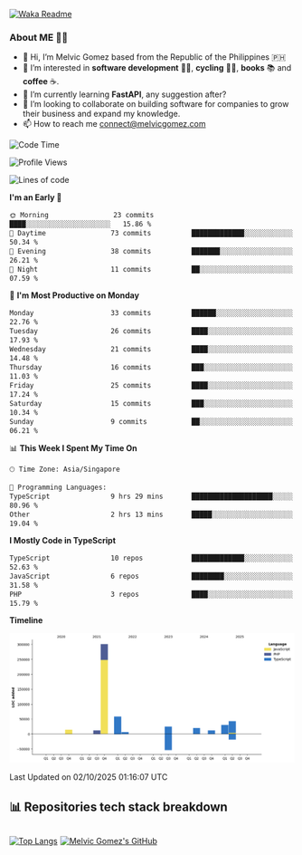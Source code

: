 [![Waka Readme](https://github.com/melvicgomez/melvicgomez/actions/workflows/main.yml/badge.svg)](https://github.com/melvicgomez/melvicgomez/actions/workflows/main.yml)

### **About ME 🚴🏻** 
- 👋 Hi, I’m Melvic Gomez based from the Republic of the Philippines 🇵🇭
- 👀 I’m interested in **software development** 👨‍💻, **cycling** 🚴‍♂️, **books** 📚 and **coffee** ☕. 
- 🌱 I’m currently learning **FastAPI**, any suggestion after?
- 💞️ I’m looking to collaborate on building software for companies to grow their business and expand my knowledge.
- 📫 How to reach me <connect@melvicgomez.com>
 
<!--START_SECTION:waka-->
![Code Time](http://img.shields.io/badge/Code%20Time-4%2C102%20hrs%209%20mins-blue)

![Profile Views](http://img.shields.io/badge/Profile%20Views-0-blue)

![Lines of code](https://img.shields.io/badge/From%20Hello%20World%20I%27ve%20Written-518.1%20thousand%20lines%20of%20code-blue)

**I'm an Early 🐤** 

```text
🌞 Morning                23 commits          ████░░░░░░░░░░░░░░░░░░░░░   15.86 % 
🌆 Daytime                73 commits          █████████████░░░░░░░░░░░░   50.34 % 
🌃 Evening                38 commits          ███████░░░░░░░░░░░░░░░░░░   26.21 % 
🌙 Night                  11 commits          ██░░░░░░░░░░░░░░░░░░░░░░░   07.59 % 
```
📅 **I'm Most Productive on Monday** 

```text
Monday                   33 commits          ██████░░░░░░░░░░░░░░░░░░░   22.76 % 
Tuesday                  26 commits          ████░░░░░░░░░░░░░░░░░░░░░   17.93 % 
Wednesday                21 commits          ████░░░░░░░░░░░░░░░░░░░░░   14.48 % 
Thursday                 16 commits          ███░░░░░░░░░░░░░░░░░░░░░░   11.03 % 
Friday                   25 commits          ████░░░░░░░░░░░░░░░░░░░░░   17.24 % 
Saturday                 15 commits          ███░░░░░░░░░░░░░░░░░░░░░░   10.34 % 
Sunday                   9 commits           ██░░░░░░░░░░░░░░░░░░░░░░░   06.21 % 
```


📊 **This Week I Spent My Time On** 

```text
🕑︎ Time Zone: Asia/Singapore

💬 Programming Languages: 
TypeScript               9 hrs 29 mins       ████████████████████░░░░░   80.96 % 
Other                    2 hrs 13 mins       █████░░░░░░░░░░░░░░░░░░░░   19.04 % 
```

**I Mostly Code in TypeScript** 

```text
TypeScript               10 repos            █████████████░░░░░░░░░░░░   52.63 % 
JavaScript               6 repos             ████████░░░░░░░░░░░░░░░░░   31.58 % 
PHP                      3 repos             ████░░░░░░░░░░░░░░░░░░░░░   15.79 % 
```



**Timeline**

![Lines of Code chart](https://raw.githubusercontent.com/melvicgomez/melvicgomez/master/assets/bar_graph.png)


 Last Updated on 02/10/2025 01:16:07 UTC
<!--END_SECTION:waka-->


## 📊 Repositories tech stack breakdown
<div style="display:inline-flex;">

<div style="margin-right:5px;">

[![Top Langs](https://github-readme-stats.vercel.app/api/top-langs/?username=melvicgomez&count_private=true&show_icons=true&bg_color=202124&title_color=D12A1E&icon_color=FAD127&text_color=ffffff)](https://melvicgomez.com)
</div>

[![Melvic Gomez's GitHub](https://github-readme-stats.vercel.app/api?username=melvicgomez&count_private=true&show_icons=true&bg_color=202124&title_color=D12A1E&icon_color=FAD127&text_color=ffffff)](https://github.com/melvicgomez)
<div>
